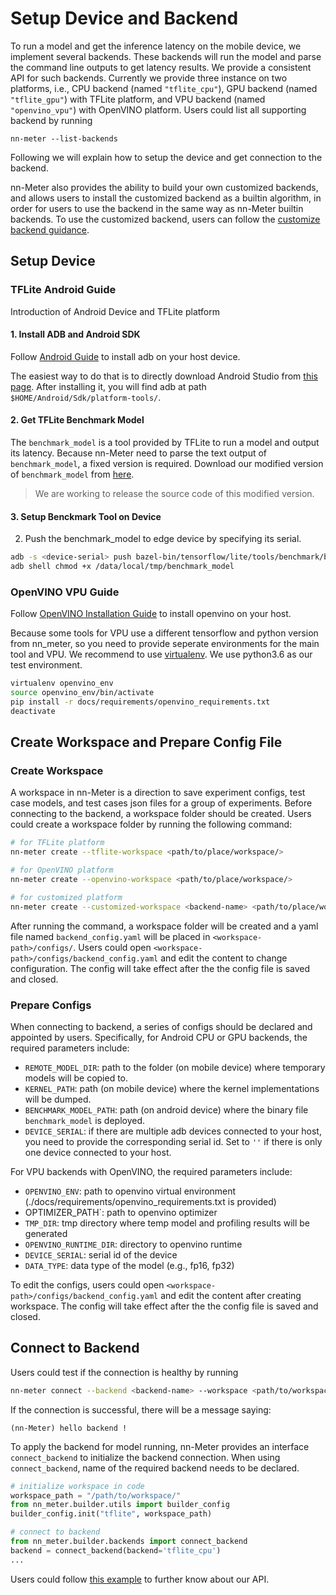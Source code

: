 # Setup Device and Backend

To run a model and get the inference latency on the mobile device, we implement several backends. These backends will run the model and parse the command line outputs to get latency results. We provide a consistent API for such backends. Currently we provide three instance on two platforms, i.e., CPU backend (named `"tflite_cpu"`), GPU backend (named `"tflite_gpu"`) with TFLite platform, and VPU backend (named `"openvino_vpu"`) with OpenVINO platform. Users could list all supporting backend by running
```
nn-meter --list-backends
```

Following we will explain how to setup the device and get connection to the backend.

nn-Meter also provides the ability to build your own customized backends, and allows users to install the customized backend as a builtin algorithm, in order for users to use the backend in the same way as nn-Meter builtin backends. To use the customized backend, users can follow the [customize backend guidance](./build_customized_backend.md). 


## Setup Device

### TFLite Android Guide

Introduction of Android Device and TFLite platform

#### 1. Install ADB and Android SDK
Follow [Android Guide](https://developer.android.com/studio) to install adb on your host device.

The easiest way to do that is to directly download Android Studio from [this page](https://developer.android.com/studio). After installing it, you will find adb at path `$HOME/Android/Sdk/platform-tools/`.


#### 2. Get TFLite Benchmark Model
The `benchmark_model` is a tool provided by TFLite to run a model and output its latency. Because nn-Meter need to parse the text output of `benchmark_model`, a fixed version is required. Download our modified version of `benchmark_model` from [here](https://github.com/microsoft/nn-Meter/blob/dev/rule-tester/material/inference_framework_binaries/benchmark_model).

> We are working to release the source code of this modified version.

#### 3. Setup Benckmark Tool on Device
2. Push the benchmark_model to edge device by specifying its serial.
``` Bash
adb -s <device-serial> push bazel-bin/tensorflow/lite/tools/benchmark/benchmark_model /data/local/tmp
adb shell chmod +x /data/local/tmp/benchmark_model
```

### OpenVINO VPU Guide

Follow [OpenVINO Installation Guide](https://docs.openvinotoolkit.org/latest/installation_guides.html) to install openvino on your host.

Because some tools for VPU use a different tensorflow and python version from nn_meter, so you need to provide seperate environments for the main tool and VPU. We recommend to use [virtualenv](https://virtualenv.pypa.io/en/latest/). We use python3.6 as our test environment.

``` Bash
virtualenv openvino_env
source openvino_env/bin/activate
pip install -r docs/requirements/openvino_requirements.txt
deactivate
```

## Create Workspace and Prepare Config File

### Create Workspace
A workspace in nn-Meter is a direction to save experiment configs, test case models, and test cases json files for a group of experiments. Before connecting to the backend, a workspace folder should be created. Users could create a workspace folder by running the following command:

``` Bash
# for TFLite platform
nn-meter create --tflite-workspace <path/to/place/workspace/>

# for OpenVINO platform
nn-meter create --openvino-workspace <path/to/place/workspace/>

# for customized platform
nn-meter create --customized-workspace <backend-name> <path/to/place/workspace/>
```

After running the command, a workspace folder will be created and a yaml file named `backend_config.yaml` will be placed in `<workspace-path>/configs/`. Users could open `<workspace-path>/configs/backend_config.yaml` and edit the content to change configuration. The config will take effect after the the config file is saved and closed.

### Prepare Configs

When connecting to backend, a series of configs should be declared and appointed by users. Specifically, for Android CPU or GPU backends, the required parameters include:

- `REMOTE_MODEL_DIR`: path to the folder (on mobile device) where temporary models will be copied to.
- `KERNEL_PATH`: path (on mobile device) where the kernel implementations will be dumped.
- `BENCHMARK_MODEL_PATH`: path (on android device) where the binary file `benchmark_model` is deployed.
- `DEVICE_SERIAL`: if there are multiple adb devices connected to your host, you need to provide the corresponding serial id. Set to `''` if there is only one device connected to your host.

For VPU backends with OpenVINO, the required parameters include:

- `OPENVINO_ENV`: path to openvino virtual environment (./docs/requirements/openvino_requirements.txt is provided)
- OPTIMIZER_PATH`: path to openvino optimizer
- `TMP_DIR`: tmp directory where temp model and profiling results will be generated
- `OPENVINO_RUNTIME_DIR`: directory to openvino runtime
- `DEVICE_SERIAL`: serial id of the device
- `DATA_TYPE`: data type of the model (e.g., fp16, fp32)

To edit the configs, users could open `<workspace-path>/configs/backend_config.yaml` and edit the content after creating workspace. The config will take effect after the the config file is saved and closed.

## Connect to Backend

Users could test if the connection is healthy by running

``` Bash
nn-meter connect --backend <backend-name> --workspace <path/to/workspace>
```

If the connection is successful, there will be a message saying:

``` text
(nn-Meter) hello backend !
```

To apply the backend for model running, nn-Meter provides an interface `connect_backend` to initialize the backend connection. When using `connect_backend`, name of the required backend needs to be declared. 

```python
# initialize workspace in code
workspace_path = "/path/to/workspace/" 
from nn_meter.builder.utils import builder_config
builder_config.init("tflite", workspace_path)

# connect to backend
from nn_meter.builder.backends import connect_backend
backend = connect_backend(backend='tflite_cpu')
...
```
Users could follow [this example](../../examples/nn-meter_builder_with_tflite.ipynb) to further know about our API.